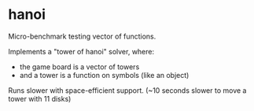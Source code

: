 hanoi
===

Micro-benchmark testing vector of functions.

Implements a "tower of hanoi" solver, where:
- the game board is a vector of towers
- and a tower is a function on symbols (like an object)

Runs slower with space-efficient support.
(~10 seconds slower to move a tower with 11 disks)
